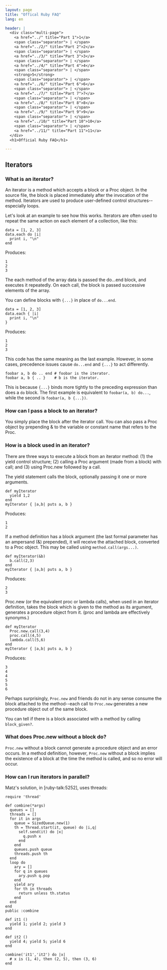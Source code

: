 ```yaml
---
layout: page
title: "Offical Ruby FAQ"
lang: en

header: |
  <div class="multi-page">
    <a href="../" title="Part 1">1</a>
    <span class="separator"> | </span>
    <a href="../2/" title="Part 2">2</a>
    <span class="separator"> | </span>
    <a href="../3/" title="Part 3">3</a>
    <span class="separator"> | </span>
    <a href="../4/" title="Part 4">4</a>
    <span class="separator"> | </span>
    <strong>5</strong>
    <span class="separator"> | </span>
    <a href="../6/" title="Part 6">6</a>
    <span class="separator"> | </span>
    <a href="../7/" title="Part 7">7</a>
    <span class="separator"> | </span>
    <a href="../8/" title="Part 8">8</a>
    <span class="separator"> | </span>
    <a href="../9/" title="Part 9">9</a>
    <span class="separator"> | </span>
    <a href="../10/" title="Part 10">10</a>
    <span class="separator"> | </span>
    <a href="../11/" title="Part 11">11</a>
  </div>
  <h1>Official Ruby FAQ</h1>

---
```


## Iterators

### What is an iterator?

An iterator is a method which accepts a block or a Proc object. In the source file, the block is placed immediately after the invocation of the method. Iterators are used to produce user-defined control structures--especially loops.

Let's look at an example to see how this works. Iterators are often used to repeat the same action on each element of a collection, like this:

    data = [1, 2, 3]
    data.each do |i|
      print i, "\n"
    end

Produces:

    1
    2
    3

The each method of the array data is passed the do...end block, and executes it repeatedly. On each call, the block is passed successive elements of the array.

You can define blocks with `{...}` in place of `do...end`.

    data = [1, 2, 3]
    data.each { |i|
      print i, "\n"
    }

Produces:

    1
    2
    3

This code has the same meaning as the last example. However, in some cases, precedence issues cause `do...end` and `{...}` to act differently.

    foobar a, b do .. end # foobar is the iterator.
    foobar a, b { .. }    # b is the iterator.

This is because `{...}` binds more tightly to the preceding expression than does a `do` block. The first example is equivalent to `foobar(a, b) do...`, while the second is `foobar(a, b {...})`.

### How can I pass a block to an iterator?

You simply place the block after the iterator call. You can also pass a Proc object by prepending & to the variable or constant name that refers to the Proc.

### How is a block used in an iterator?

There are three ways to execute a block from an iterator method: (1) the yield control structure; (2) calling a Proc argument (made from a block) with call; and (3) using Proc.new followed by a call.

The yield statement calls the block, optionally passing it one or more arguments.

    def myIterator
      yield 1,2
    end
    myIterator { |a,b| puts a, b }

Produces:

    1
    2

If a method definition has a block argument (the last formal parameter has an ampersand (&) prepended), it will receive the attached block, converted to a Proc object. This may be called using `method.call(args...)`.

    def myIterator(&b)
      b.call(2,3)
    end
    myIterator { |a,b| puts a, b }

Produces:

    2
    3

Proc.new (or the equivalent proc or lambda calls), when used in an iterator definition, takes the block which is given to the method as its argument, generates a procedure object from it. (proc and lambda are effectively synonyms.)

    def myIterator
      Proc.new.call(3,4)
      proc.call(4,5)
      lambda.call(5,6)
    end
    myIterator { |a,b| puts a, b }

Produces:

    3
    4
    4
    5
    5
    6

Perhaps surprisingly, `Proc.new` and friends do not in any sense consume the block attached to the method--each call to `Proc.new` generates a new procedure object out of the same block.

You can tell if there is a block associated with a method by calling `block_given?`.

### What does Proc.new without a block do?

`Proc.new` without a block cannot generate a procedure object and an error occurs. In a method definition, however, `Proc.new` without a block implies the existence of a block at the time the method is called, and so no error will occur.

### How can I run iterators in parallel?

Matz's solution, in [ruby-talk:5252], uses threads:

    require 'thread'

    def combine(*args)
      queues = []
      threads = []
      for it in args
        queue = SizedQueue.new(1)
        th = Thread.start(it, queue) do |i,q|
          self.send(it) do |x|
            q.push x
          end
        end
        queues.push queue
        threads.push th
      end
      loop do
        ary = []
        for q in queues
          ary.push q.pop
        end
        yield ary
        for th in threads
          return unless th.status
        end
      end
    end
    public :combine

    def it1 ()
      yield 1; yield 2; yield 3
    end

    def it2 ()
      yield 4; yield 5; yield 6
    end

    combine('it1','it2') do |x|
      # x is (1, 4), then (2, 5), then (3, 6)
    end

